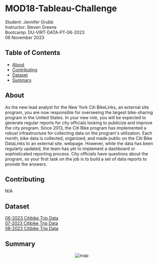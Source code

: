 # MOD18-Tableau-Challenge
Student:  Jennifer Grubb  
Instructor:  Steven Greene  
Bootcamp:  DU-VIRT-DATA-PT-06-2023  
06 November 2023  

## Table of Contents
- [About](#about)
- [Contributing](#contributing)
- [Dataset](#dataset)
- [Summary](#summary)
  
## About
As the new lead analyst for the New York Citi BikeLinks, an external site program, you are now responsible for overseeing the largest bike-sharing program in the United States. In your new role, you will be expected to generate regular reports for city officials looking to publicize and improve the city program. Since 2013, the Citi Bike program has implemented a robust infrastructure for collecting data on the program's utilization. Each month, bike data is collected, organized, and made public on the Citi Bike DataLinks to an external site. webpage. However, while the data has been regularly updated, the team has yet to implement a dashboard or sophisticated reporting process. City officials have questions about the program, so your first task on the job is to build a set of data reports to provide the answers.  

## Contributing
N/A  

## Dataset
<a href="https://s3.amazonaws.com/tripdata/202306-citibike-tripdata.csv.zip">06-2023 Citibike Trip Data</a>  
<a href="https://s3.amazonaws.com/tripdata/202307-citibike-tripdata.csv.zip">07-2023 Citibike Trip Data</a>  
<a href="https://s3.amazonaws.com/tripdata/202308-citibike-tripdata.csv.zip">08-2023 Citibike Trip Data</a>  

## Summary
<p align="center">
<img src="Images/MyMap.png" alt="map">
</p>
